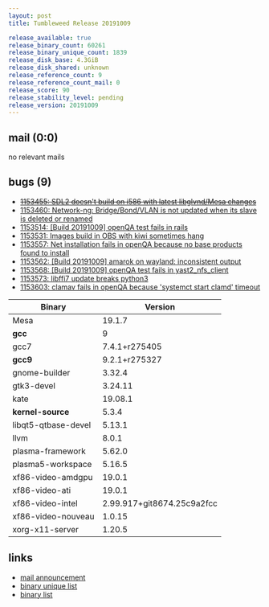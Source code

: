 ```yaml
---
layout: post
title: Tumbleweed Release 20191009

release_available: true
release_binary_count: 60261
release_binary_unique_count: 1839
release_disk_base: 4.3GiB
release_disk_shared: unknown
release_reference_count: 9
release_reference_count_mail: 0
release_score: 90
release_stability_level: pending
release_version: 20191009
---
```


## mail (0:0)

no relevant mails

## bugs (9)

<!--more-->

- ~~[1153455: SDL2 doesn't build on i586 with latest libglvnd/Mesa changes](https://bugzilla.opensuse.org/show_bug.cgi?id=1153455)~~
- [1153460: Network-ng: Bridge/Bond/VLAN is not updated when its slave is deleted or renamed](https://bugzilla.opensuse.org/show_bug.cgi?id=1153460)
- [1153514: \[Build 20191009\] openQA test fails in rails](https://bugzilla.opensuse.org/show_bug.cgi?id=1153514)
- [1153531: Images build in OBS with kiwi sometimes hang](https://bugzilla.opensuse.org/show_bug.cgi?id=1153531)
- [1153557: Net installation fails in openQA because no base products found to install](https://bugzilla.opensuse.org/show_bug.cgi?id=1153557)
- [1153562: \[Build 20191009\] amarok on wayland: inconsistent output](https://bugzilla.opensuse.org/show_bug.cgi?id=1153562)
- [1153568: \[Build 20191009\] openQA test fails in yast2_nfs_client](https://bugzilla.opensuse.org/show_bug.cgi?id=1153568)
- [1153573: libffi7 update breaks python3](https://bugzilla.opensuse.org/show_bug.cgi?id=1153573)
- [1153603: clamav fails in openQA because 'systemct start clamd' timeout](https://bugzilla.opensuse.org/show_bug.cgi?id=1153603)

Binary | Version
--- | ---
Mesa | 19.1.7
**gcc** | 9
gcc7 | 7.4.1+r275405
**gcc9** | 9.2.1+r275327
gnome-builder | 3.32.4
gtk3-devel | 3.24.11
kate | 19.08.1
**kernel-source** | 5.3.4
libqt5-qtbase-devel | 5.13.1
llvm | 8.0.1
plasma-framework | 5.62.0
plasma5-workspace | 5.16.5
xf86-video-amdgpu | 19.0.1
xf86-video-ati | 19.0.1
xf86-video-intel | 2.99.917+git8674.25c9a2fcc
xf86-video-nouveau | 1.0.15
xorg-x11-server | 1.20.5

## links

- [mail announcement](https://lists.opensuse.org/opensuse-factory/2019-10/msg00080.html)
- [binary unique list](http://download.opensuse.org/history/20191009/rpm.unique.list)
- [binary list](http://download.opensuse.org/history/20191009/rpm.list)
